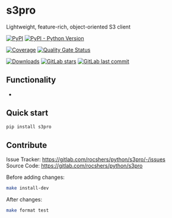 # s3pro

Lightweight, feature-rich, object-oriented S3 client

[![PyPI](https://img.shields.io/pypi/v/s3pro)](https://pypi.org/project/s3pro/)
[![PyPI - Python Version](https://img.shields.io/pypi/pyversions/s3pro)](https://pypi.org/project/s3pro/)

[![Coverage](https://sonarcloud.io/api/project_badges/measure?project=rocshers_rlogging&metric=coverage)](https://sonarcloud.io/summary/new_code?id=rocshers_rlogging)
[![Quality Gate Status](https://sonarcloud.io/api/project_badges/measure?project=rocshers_rlogging&metric=alert_status)](https://sonarcloud.io/summary/new_code?id=rocshers_rlogging)

[![Downloads](https://static.pepy.tech/badge/s3pro)](https://pepy.tech/project/s3pro)
[![GitLab stars](https://img.shields.io/gitlab/stars/rocshers/python/s3pro)](https://gitlab.com/rocshers/python/s3pro)
[![GitLab last commit](https://img.shields.io/gitlab/last-commit/rocshers/python/s3pro)](https://gitlab.com/rocshers/python/s3pro)

## Functionality

-

## Quick start

```bash
pip install s3pro
```

## Contribute

Issue Tracker: <https://gitlab.com/rocshers/python/s3pro/-/issues>  
Source Code: <https://gitlab.com/rocshers/python/s3pro>

Before adding changes:

```bash
make install-dev
```

After changes:

```bash
make format test
```
